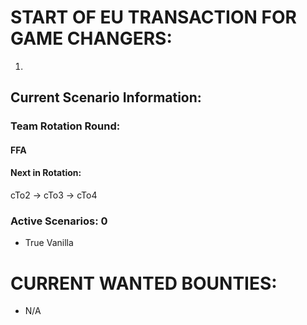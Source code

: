 # START OF EU TRANSACTION FOR GAME CHANGERS:

1) 

## Current Scenario Information:

### Team Rotation Round:

#### FFA 

#### Next in Rotation:

cTo2 -> cTo3 -> cTo4

### Active Scenarios: 0

- True Vanilla

# CURRENT WANTED BOUNTIES:
- N/A
